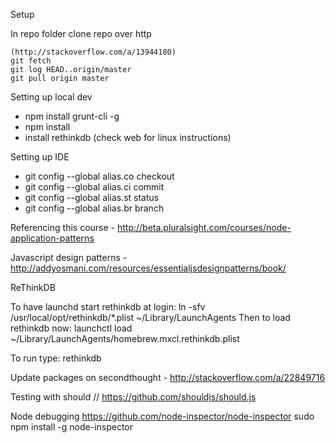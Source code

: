 Setup

In repo folder clone repo over http

	(http://stackoverflow.com/a/13944180)
	git fetch
	git log HEAD..origin/master
	git pull origin master

	
Setting up local dev

*	npm install grunt-cli -g
*	npm install
*   install rethinkdb (check web for linux instructions)

Setting up IDE
*	git config --global alias.co checkout
*	git config --global alias.ci commit
*	git config --global alias.st status
*	git config --global alias.br branch

Referencing this course - http://beta.pluralsight.com/courses/node-application-patterns

Javascript design patterns - http://addyosmani.com/resources/essentialjsdesignpatterns/book/


ReThinkDB

To have launchd start rethinkdb at login:
    ln -sfv /usr/local/opt/rethinkdb/*.plist ~/Library/LaunchAgents
Then to load rethinkdb now:
    launchctl load ~/Library/LaunchAgents/homebrew.mxcl.rethinkdb.plist

To run type: rethinkdb

Update packages on secondthought - http://stackoverflow.com/a/22849716

Testing with should
// https://github.com/shouldjs/should.js

Node debugging
    https://github.com/node-inspector/node-inspector
    sudo npm install -g node-inspector